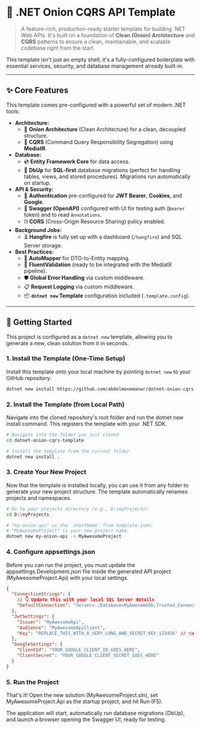 # 🧅 .NET Onion CQRS API Template

> A feature-rich, production-ready starter template for building .NET Web APIs. It's built on a foundation of **Clean (Onion) Architecture** and **CQRS** patterns to ensure a clean, maintainable, and scalable codebase right from the start.

This template isn't just an empty shell; it's a fully-configured boilerplate with essential services, security, and database management already built-in.

---

## ✨ Core Features

This template comes pre-configured with a powerful set of modern .NET tools:

* **Architecture:**
    * 🧅 **Onion Architecture** (Clean Architecture) for a clean, decoupled structure.
    * 🎯 **CQRS** (Command Query Responsibility Segregation) using **MediatR**.
* **Database:**
    * 💿 **Entity Framework Core** for data access.
    * 🚀 **DbUp** for **SQL-first** database migrations (perfect for handling tables, views, and stored procedures). Migrations run automatically on startup.
* **API & Security:**
    * 🔐 **Authentication** pre-configured for **JWT Bearer**, **Cookies**, and **Google**.
    * 🎨 **Swagger (OpenAPI)** configured with UI for testing auth (`Bearer` token) and to read `Annotations`.
    * ⛓️ **CORS** (Cross-Origin Resource Sharing) policy enabled.
* **Background Jobs:**
    * ⏳ **Hangfire** is fully set up with a dashboard (`/hangfire`) and SQL Server storage.
* **Best Practices:**
    * 🧩 **AutoMapper** for DTO-to-Entity mapping.
    * 🚦 **FluentValidation** (ready to be integrated with the MediatR pipeline).
    * 🛡️ **Global Error Handling** via custom middleware.
    * 📋 **Request Logging** via custom middleware.
    * 📦 **`dotnet new` Template** configuration included (`.template.config`).

---

## 🚀 Getting Started

This project is configured as a `dotnet new` template, allowing you to generate a new, clean solution from it in seconds.

### 1. Install the Template (One-Time Setup)

Install this template onto your local machine by pointing `dotnet new` to your GitHub repository:

```bash
dotnet new install https://github.com/abdelmonemanwr/dotnet-onion-cqrs-template
```

### 2. Install the Template (from Local Path)

Navigate into the cloned repository's root folder and run the dotnet new install command. This registers the template with your .NET SDK.

```bash
# Navigate into the folder you just cloned
cd dotnet-onion-cqrs-template

# Install the template from the current folder
dotnet new install .
```

### 3. Create Your New Project

Now that the template is installed locally, you can use it from any folder to generate your new project structure. The template automatically renames projects and namespaces.

```bash
# Go to your projects directory (e.g., D:\myProjects)
cd D:\myProjects

# "my-onion-api" is the 'shortName' from template.json.
# "MyAwesomeProject" is your new project name.
dotnet new my-onion-api -n MyAwesomeProject
```

### 4. Configure appsettings.json

Before you can run the project, you must update the appsettings.Development.json file inside the generated API project (MyAwesomeProject.Api) with your local settings.

```json
{
  "ConnectionStrings": {
    // 👇 Update this with your local SQL Server details
    "DefaultConnection": "Server=.;Database=MyAwesomeDb;Trusted_Connection=True;TrustServerCertificate=True;"
  },
  "JwtSettings": {
    "Issuer": "MyAwesomeApi",
    "Audience": "MyAwesomeApiClient",
    "Key": "REPLACE_THIS_WITH_A_VERY_LONG_AND_SECRET_KEY_123456" // 👈 CRITICAL
  },
  "GoogleSettings": {
    "ClientId": "YOUR_GOOGLE_CLIENT_ID_GOES_HERE",
    "ClientSecret": "YOUR_GOOGLE_CLIENT_SECRET_GOES_HERE"
  }
}
```

### 5. Run the Project

That's it! Open the new solution (MyAwesomeProject.sln), set MyAwesomeProject.Api as the startup project, and hit Run (F5).

The application will start, automatically run database migrations (DbUp), and launch a browser opening the Swagger UI, ready for testing.
